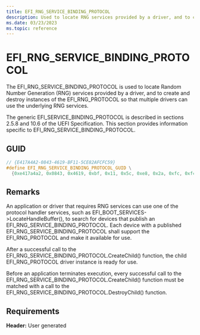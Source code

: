 ```yaml
---
title: EFI_RNG_SERVICE_BINDING_PROTOCOL
description: Used to locate RNG services provided by a driver, and to create and destroy instances so that multiple drivers can use the underlying RNG services.
ms.date: 03/23/2023
ms.topic: reference
---
```


# EFI_RNG_SERVICE_BINDING_PROTOCOL

The EFI_RNG_SERVICE_BINDING_PROTOCOL is used to locate Random Number Generation (RNG) services provided by a driver, and to create and destroy instances of the EFI_RNG_PROTOCOL so that multiple drivers can use the underlying RNG services.

The generic EFI_SERVICE_BINDING_PROTOCOL is described in sections 2.5.8 and 10.6 of the UEFI Specification. This section provides information specific to EFI_RNG_SERVICE_BINDING_PROTOCOL.

## GUID

```cpp
// {E417A4A2-0843-4619-BF11-5CE82AFCFC59}
#define EFI_RNG_SERVICE_BINDING_PROTOCOL_GUID \
  {0xe417a4a2, 0x0843, 0x4619, 0xbf, 0x11, 0x5c, 0xe8, 0x2a, 0xfc, 0xfc, 0x59};
```

## Remarks

An application or driver that requires RNG services can use one of the protocol handler services, such as EFI_BOOT_SERVICES->LocateHandleBuffer(), to search for devices that publish an EFI_RNG_SERVICE_BINDING_PROTOCOL. Each device with a published EFI_RNG_SERVICE_BINDING_PROTOCOL shall support the EFI_RNG_PROTOCOL and make it available for use.

After a successful call to the EFI_RNG_SERVICE_BINDING_PROTOCOL.CreateChild() function, the child EFI_RNG_PROTOCOL driver instance is ready for use.

Before an application terminates execution, every successful call to the EFI_RNG_SERVICE_BINDING_PROTOCOL.CreateChild() function must be matched with a call to the EFI_RNG_SERVICE_BINDING_PROTOCOL.DestroyChild() function.

## Requirements

**Header:** User generated
